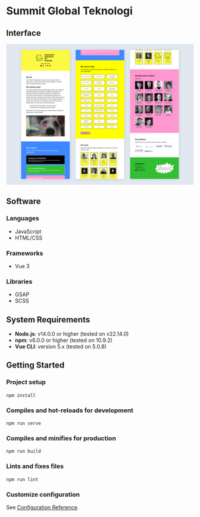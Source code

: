 # Summit Global Teknologi

## Interface
![Interface](https://raw.githubusercontent.com/luqmanherifa/summit-global-teknologi/refs/heads/main/public/summit-global-teknologi.png)

## Software
### Languages
  - JavaScript
  - HTML/CSS

### Frameworks
  - Vue 3

### Libraries
  - GSAP
  - SCSS

## System Requirements
- **Node.js**: v14.0.0 or higher (tested on v22.14.0)  
- **npm**: v6.0.0 or higher (tested on 10.9.2)  
- **Vue CLI**: version 5.x (tested on 5.0.8)

## Getting Started
### Project setup
```
npm install
```

### Compiles and hot-reloads for development
```
npm run serve
```

### Compiles and minifies for production
```
npm run build
```

### Lints and fixes files
```
npm run lint
```

### Customize configuration
See [Configuration Reference](https://cli.vuejs.org/config/).
